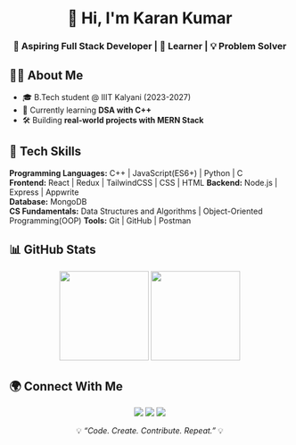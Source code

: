 <h1 align="center">👋 Hi, I'm Karan Kumar</h1>
<h3 align="center">🚀 Aspiring Full Stack Developer | 🌱 Learner | 💡 Problem Solver</h3>

## 👨‍💻 About Me
- 🎓 B.Tech student @ IIIT Kalyani (2023-2027)
- 🌱 Currently learning **DSA with C++**  
- 🛠️ Building **real-world projects with MERN Stack** 


## 🚀 Tech Skills
**Programming Languages:** C++ | JavaScript(ES6+) | Python | C<br/>
**Frontend:** React | Redux | TailwindCSS | CSS | HTML
**Backend:** Node.js | Express | Appwrite  
**Database:** MongoDB <br/>
**CS Fundamentals:** Data Structures and Algorithms | Object-Oriented Programming(OOP)
**Tools:** Git | GitHub | Postman

## 📊 GitHub Stats
<p align="center">
  <img src="https://github-readme-stats.vercel.app/api?username=KaranKumar282828&show_icons=true&theme=radical" height="160" />
  <img src="https://github-readme-streak-stats.herokuapp.com/?user=KaranKumar282828&theme=radical" height="160"/>
</p>


## 🌍 Connect With Me
<p align="center">
  <a href="https://linkedin.com/in/karankumar75055"><img src="https://img.shields.io/badge/-LinkedIn-blue?style=for-the-badge&logo=linkedin"/></a>
  <a href="https://twitter.com/KaranKumar5384"><img src="https://img.shields.io/badge/-Twitter-1DA1F2?style=for-the-badge&logo=twitter&logoColor=white"/></a>
  <a href="mailto:karan.kumar.dev05@gmail.com"><img src="https://img.shields.io/badge/-Gmail-D14836?style=for-the-badge&logo=gmail&logoColor=white"/></a>
</p>


<p align="center">
  💡 <i>“Code. Create. Contribute. Repeat.”</i> 💡
</p>

